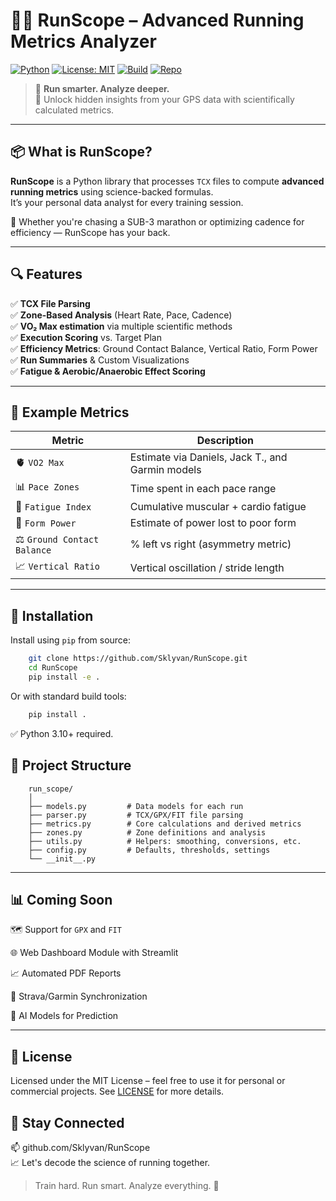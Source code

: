 # 🏃‍♂️ RunScope – Advanced Running Metrics Analyzer

[![Python](https://img.shields.io/badge/Python-3.10+-blue?logo=python&logoColor=white)](https://www.python.org/)
[![License: MIT](https://img.shields.io/badge/License-MIT-green.svg)](https://opensource.org/licenses/MIT)
[![Build](https://img.shields.io/badge/build-passing-brightgreen)](#)
[![Repo](https://img.shields.io/badge/GitHub-%40Sklyvan-blue?logo=github)](https://github.com/Sklyvan/RunScope)

> 🧠 **Run smarter. Analyze deeper.**  
> 🚀 Unlock hidden insights from your GPS data with scientifically calculated metrics.

---

## 📦 What is RunScope?

**RunScope** is a Python library that processes `TCX` files to compute **advanced running metrics** using science-backed formulas.  
It’s your personal data analyst for every training session.

🎯 Whether you're chasing a SUB-3 marathon or optimizing cadence for efficiency — RunScope has your back.

---

## 🔍 Features

✅ **TCX File Parsing**  
✅ **Zone-Based Analysis** (Heart Rate, Pace, Cadence)  
✅ **VO₂ Max estimation** via multiple scientific methods  
✅ **Execution Scoring** vs. Target Plan  
✅ **Efficiency Metrics**: Ground Contact Balance, Vertical Ratio, Form Power  
✅ **Run Summaries** & Custom Visualizations  
✅ **Fatigue & Aerobic/Anaerobic Effect Scoring**

---

## 🧠 Example Metrics

| Metric                    | Description                                      |
|--------------------------|--------------------------------------------------|
| 🫀 `VO2 Max`             | Estimate via Daniels, Jack T., and Garmin models |
| 📊 `Pace Zones`         | Time spent in each pace range                    |
| 🧱 `Fatigue Index`      | Cumulative muscular + cardio fatigue             |
| 🦵 `Form Power`         | Estimate of power lost to poor form              |
| ⚖️ `Ground Contact Balance` | % left vs right (asymmetry metric)          |
| 📈 `Vertical Ratio`     | Vertical oscillation / stride length             |

---

## 🚀 Installation

Install using `pip` from source:

```bash
    git clone https://github.com/Sklyvan/RunScope.git
    cd RunScope
    pip install -e .
```
Or with standard build tools:
```bash
    pip install .
```
✅ Python 3.10+ required.

## 📁 Project Structure
```
    run_scope/
    │
    ├── models.py         # Data models for each run
    ├── parser.py         # TCX/GPX/FIT file parsing
    ├── metrics.py        # Core calculations and derived metrics
    ├── zones.py          # Zone definitions and analysis
    ├── utils.py          # Helpers: smoothing, conversions, etc.
    ├── config.py         # Defaults, thresholds, settings
    └── __init__.py
```

---

## 📊 Coming Soon 
🗺️ Support for `GPX` and `FIT`

🌐 Web Dashboard Module with Streamlit

📈 Automated PDF Reports

🔄 Strava/Garmin Synchronization

🤖 AI Models for Prediction

---

## 📜 License
Licensed under the MIT License – feel free to use it for personal or commercial projects.
See [LICENSE](LICENSE) for more details.

## 🧭 Stay Connected
📫 github.com/Sklyvan/RunScope
<br>
📈 Let's decode the science of running together.

> Train hard. Run smart. Analyze everything. 🧬